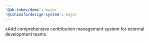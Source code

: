 ```yaml
---
'@ab-inbev/demo': major
'@schimufa/design-system': major
---
```


xAdd comprehensive contribution management system for external development teams
